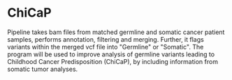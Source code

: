 # ChiCaP
Pipeline takes bam files from matched germline and somatic cancer patient samples, performs annotation, filtering and merging. 
Further, it flags variants within the merged vcf file into "Germline" or "Somatic". 
The program will be used to improve analysis of germline variants leading to Childhood Cancer Predisposition (ChiCaP), by including information from somatic tumor analyses.
